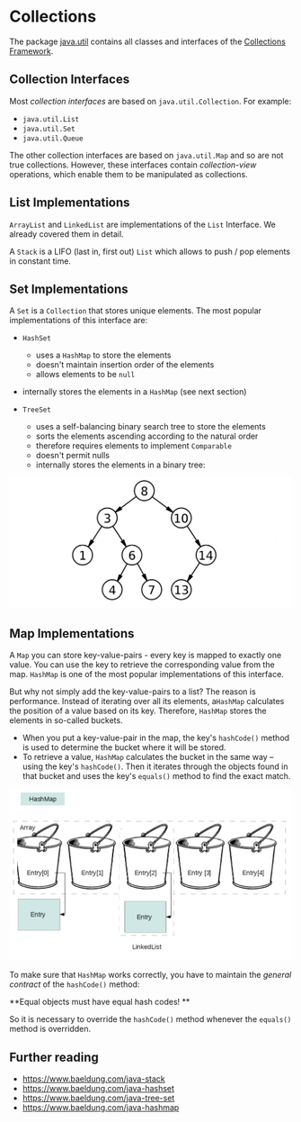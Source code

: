# Collections

The package [java.util](https://docs.oracle.com/en/java/javase/15/docs/api/java.base/java/util/package-summary.html) contains all classes and interfaces of the [Collections Framework](https://docs.oracle.com/en/java/javase/15/docs/api/java.base/java/util/doc-files/coll-overview.html). 

## Collection Interfaces

Most *collection interfaces* are based on `java.util.Collection`. For example:

- `java.util.List`
- `java.util.Set`
- `java.util.Queue`

The other collection interfaces are based on `java.util.Map` and so are not true collections. However, these interfaces contain *collection-view* operations, which enable them to be manipulated as collections.

## List Implementations

`ArrayList` and `LinkedList` are implementations of the `List` Interface. We already covered them in detail.

A `Stack` is a LIFO (last in, first out) `List` which allows to push / pop elements in constant time.

## Set Implementations

A `Set` is a `Collection` that stores unique elements. The most popular implementations of this interface are:

- `HashSet`
  - uses a `HashMap` to store the elements
  - doesn't maintain insertion order of the elements
  - allows elements to be `null`
- internally stores the elements in a `HashMap` (see next section)
  
- `TreeSet`
  - uses a self-balancing binary search tree to store the elements
  - sorts the elements ascending according to the natural order
  - therefore requires elements to implement `Comparable`
  - doesn't permit nulls
  - internally stores the elements in a binary tree:

![img](./images/binary-tree.png)

## Map Implementations

A `Map` you can store key-value-pairs - every key is mapped to exactly one value. You can use the key to retrieve the corresponding value from the map. `HashMap` is one of the most popular implementations of this interface.

But why not simply add the key-value-pairs to a list? The reason is performance. Instead of iterating over all its elements, a`HashMap` calculates the position of a value based on its key. Therefore, `HashMap` stores the elements in so-called buckets. 

- When you put a key-value-pair in the map, the key's `hashCode()` method is used to determine the bucket where it will be stored.
- To retrieve a value, `HashMap` calculates the bucket in the same way – using the key's `hashCode()`. Then it iterates through the objects found in that bucket and uses the key's `equals()` method to find the exact match.

![img](./images/hashmap-buckets.png)

To make sure that `HashMap` works correctly, you have to maintain the *general contract* of the `hashCode()` method: 

**Equal objects must have equal hash codes! **

So it is necessary to override the `hashCode()` method whenever the `equals()` method is overridden.

## Further reading

- https://www.baeldung.com/java-stack
- https://www.baeldung.com/java-hashset
- https://www.baeldung.com/java-tree-set
- https://www.baeldung.com/java-hashmap





